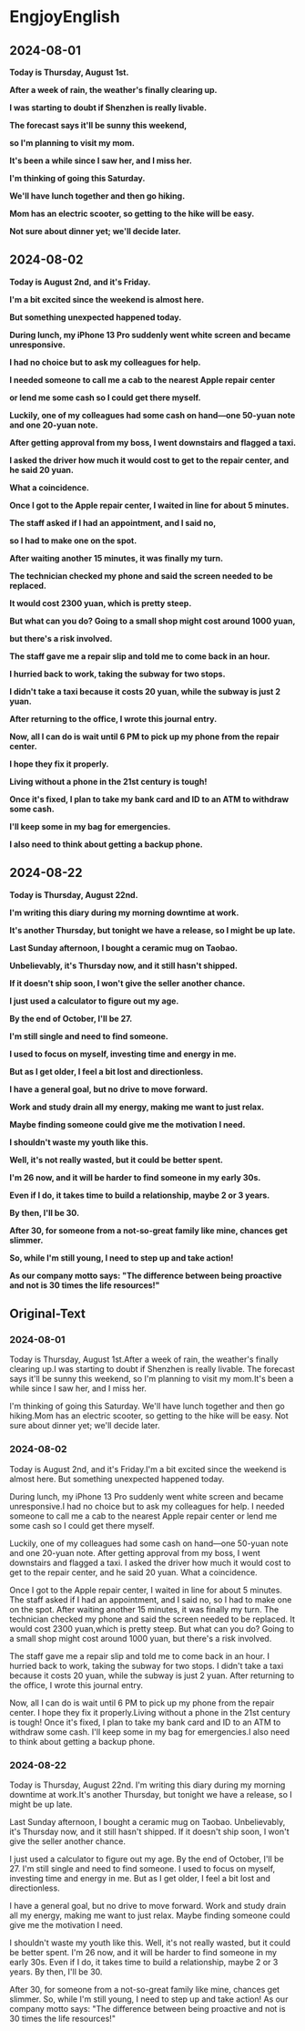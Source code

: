 # EngjoyEnglish

## 2024-08-01

**Today is Thursday, August 1st.**




**After a week of rain, the weather's finally clearing up.**




**I was starting to doubt if Shenzhen is really livable.**



**The forecast says it'll be sunny this weekend,**



**so I'm planning to visit my mom.**



**It's been a while since I saw her, and I miss her.**



**I'm thinking of going this Saturday.**



**We'll have lunch together and then go hiking.**



**Mom has an electric scooter, so getting to the hike will be easy.**



**Not sure about dinner yet; we'll decide later.**



## 2024-08-02

**Today is August 2nd, and it's Friday.**



**I'm a bit excited since the weekend is almost here.**



**But something unexpected happened today.**



**During lunch, my iPhone 13 Pro suddenly went white screen and became unresponsive.**



**I had no choice but to ask my colleagues for help.**



**I needed someone to call me a cab to the nearest Apple repair center**



**or lend me some cash so I could get there myself.**



**Luckily, one of my colleagues had some cash on hand—one 50-yuan note and one 20-yuan note.**



**After getting approval from my boss, I went downstairs and flagged a taxi.**



**I asked the driver how much it would cost to get to the repair center, and he said 20 yuan.**



**What a coincidence.**



**Once I got to the Apple repair center, I waited in line for about 5 minutes.**



**The staff asked if I had an appointment, and I said no,**



**so I had to make one on the spot.**



**After waiting another 15 minutes, it was finally my turn.**



**The technician checked my phone and said the screen needed to be replaced.**



**It would cost 2300 yuan, which is pretty steep.**



**But what can you do? Going to a small shop might cost around 1000 yuan,**



**but there's a risk involved.**



**The staff gave me a repair slip and told me to come back in an hour.**



**I hurried back to work, taking the subway for two stops.**



**I didn't take a taxi because it costs 20 yuan, while the subway is just 2 yuan.**



**After returning to the office, I wrote this journal entry.**



**Now, all I can do is wait until 6 PM to pick up my phone from the repair center.**



**I hope they fix it properly.**




**Living without a phone in the 21st century is tough!**



**Once it's fixed, I plan to take my bank card and ID to an ATM to withdraw some cash.**



**I'll keep some in my bag for emergencies.**



**I also need to think about getting a backup phone.**



## 2024-08-22

**Today is Thursday, August 22nd.**



**I'm writing this diary during my morning downtime at work.**



**It's another Thursday, but tonight we have a release, so I might be up late.**



**Last Sunday afternoon, I bought a ceramic mug on Taobao.**



**Unbelievably, it's Thursday now, and it still hasn't shipped.**



**If it doesn't ship soon, I won't give the seller another chance.**




**I just used a calculator to figure out my age.**



**By the end of October, I'll be 27.**



**I'm still single and need to find someone.**



**I used to focus on myself, investing time and energy in me.**



**But as I get older, I feel a bit lost and directionless.**



**I have a general goal, but no drive to move forward.**



**Work and study drain all my energy, making me want to just relax.**



**Maybe finding someone could give me the motivation I need.**



**I shouldn't waste my youth like this.**



**Well, it's not really wasted, but it could be better spent.**



**I'm 26 now, and it will be harder to find someone in my early 30s.**



**Even if I do, it takes time to build a relationship, maybe 2 or 3 years.**



**By then, I'll be 30.**



**After 30, for someone from a not-so-great family like mine, chances get slimmer.**



**So, while I'm still young, I need to step up and take action!**



**As our company motto says: "The difference between being proactive and not is 30 times the life resources!"**



## Original-Text

### 2024-08-01

Today is Thursday, August 1st.After a week of rain, the weather's finally clearing up.I was starting to doubt if Shenzhen is really livable. The forecast says it'll be sunny this weekend, so I'm planning to visit my mom.It's been a while since I saw her, and I miss her. 

I'm thinking of going this Saturday. We'll have lunch together and then go hiking.Mom has an electric scooter, so getting to the hike will be easy. Not sure about dinner yet; we'll decide later.

### 2024-08-02

Today is August 2nd, and it's Friday.I'm a bit excited since the weekend is almost here. But something unexpected happened today.

During lunch, my iPhone 13 Pro suddenly went white screen and became unresponsive.I had no choice but to ask my colleagues for help. I needed someone to call me a cab to the nearest Apple repair center or lend me some cash so I could get there myself.

Luckily, one of my colleagues had some cash on hand—one 50-yuan note and one 20-yuan note. After getting approval from my boss, I went downstairs and flagged a taxi. I asked the driver how much it would cost to get to the repair center, and he said 20 yuan. What a coincidence.

Once I got to the Apple repair center, I waited in line for about 5 minutes. The staff asked if I had an appointment, and I said no, so I had to make one on the spot. After waiting another 15 minutes, it was finally my turn. The technician checked my phone and said the screen needed to be replaced. It would cost 2300 yuan,which is pretty steep. But what can you do? Going to a small shop might cost around 1000 yuan, but there's a risk involved.

The staff gave me a repair slip and told me to come back in an hour. I hurried back to work, taking the subway for two stops. I didn't take a taxi because it costs 20 yuan, while the subway is just 2 yuan. After returning to the office, I wrote this journal entry.

Now, all I can do is wait until 6 PM to pick up my phone from the repair center. I hope they fix it properly.Living without a phone in the 21st century is tough! Once it's fixed, I plan to take my bank card and ID to an ATM to withdraw some cash. I'll keep some in my bag for emergencies.I also need to think about getting a backup phone.

### 2024-08-22

Today is Thursday, August 22nd. I'm writing this diary during my morning downtime at work.It's another Thursday, but tonight we have a release, so I might be up late.

Last Sunday afternoon, I bought a ceramic mug on Taobao. Unbelievably, it's Thursday now, and it still hasn't shipped. If it doesn't ship soon, I won't give the seller another chance.

I just used a calculator to figure out my age. By the end of October, I'll be 27. I'm still single and need to find someone. I used to focus on myself, investing time and energy in me. But as I get older, I feel a bit lost and directionless. 

I have a general goal, but no drive to move forward. Work and study drain all my energy, making me want to just relax. Maybe finding someone could give me the motivation I need.

I shouldn't waste my youth like this. Well, it's not really wasted, but it could be better spent. I'm 26 now, and it will be harder to find someone in my early 30s. Even if I do, it takes time to build a relationship, maybe 2 or 3 years. By then, I'll be 30. 

After 30, for someone from a not-so-great family like mine, chances get slimmer. So, while I'm still young, I need to step up and take action! As our company motto says: "The difference between being proactive and not is 30 times the life resources!"